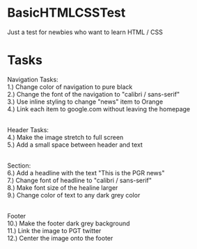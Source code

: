 # BasicHTMLCSSTest
Just a test for newbies who want to learn HTML / CSS

# Tasks
Navigation Tasks:<br/>
1.) Change color of navigation to pure black<br/>
2.) Change the font of the navigation to "calibri / sans-serif"<br/>
3.) Use inline styling to change "news" item to Orange<br/>
4.) Link each item to google.com without leaving the homepage<br/><br/>

Header Tasks:<br/>
4.) Make the image stretch to full screen<br/>
5.) Add a small space between header and text<br/><br/>

Section:<br/>
6.) Add a headline with the text "This is the PGR news"<br/>
7.) Change font of headline to "calibri / sans-serif"<br/>
8.) Make font size of the healine larger<br/>
9.) Change color of text to any dark grey color<br/><br/>

Footer<br/>
10.) Make the footer dark grey background<br/>
11.) Link the image to PGT twitter<br/>
12.) Center the image onto the footer<br/>
